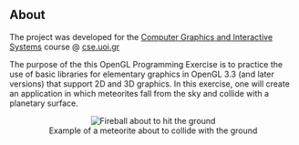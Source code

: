 ## About
The project was developed for the [Computer Graphics and Interactive Systems](https://www.cse.uoi.gr/course/computer-graphics-and-interactive-systems/?lang=en) course @ [cse.uoi.gr](https://www.cs.uoi.gr/)

The purpose of the this OpenGL Programming Exercise is to practice the use of basic libraries for elementary graphics in OpenGL 3.3 (and later versions) that support 2D and 3D graphics.
In this exercise, one will create an application in which meteorites fall from the sky and collide with a planetary surface.

<p align="center">
    <img src="https://i.imgur.com/GbGkUx4.jpeg" alt="Fireball about to hit the ground">
    <br>
    Example of a meteorite about to collide with the ground
</p>

